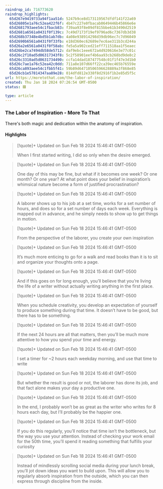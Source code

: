 ```yaml
---
raindrop_id: 716773620
raindrop_highlights:
  65d267e9419733a94f1aa51d: 5247b9ce8d173119567dfdf141f22a69
  65d26805e1a76c52ea422f6f: 4b47c227e0fbacab0649446b45866e6e
  65d2681793aee54c1fbacb83: f39aa93f8e09df815bbe61b3490d2519
  65d2681a6561a0431f0f139c: 7c49d7173f19ef9796ad6c7367db3d38
  65d268b37348e4bd5b1ab7db: 4a08e938914298d39db96ec7c7d96049
  65d2690b6561a0431f0f33fb: e18d360ec62689e7ec6ae311b3cd244a
  65d26a2e6561a0431f0f58ab: fe5a5a902ced21eff711518aa1f5eaec
  65d26be2ca7494db58de5712: daf9ebc1eee672a4d920616e3e77c01c
  65d26c2f10ad5d06317343f8: 5c2f58901eef4b6aa93cb268bd9de8c2
  65d26c3310ad5d0631734490: ccfa14dad187477548c01f1f47e3d1b0
  65d26c7ae1a76c52ea42c0dd: 711a8e107d66ff22ca39ec465b76559e
  65d26ca893aee54c1fbb5f41: 59b89d64710506596628889a3f868e85
  65d26cb1e57814347aa89e28: 014dfd812e338f8d2916f1b2e85d5f5c
url: https://moretothat.com/the-labor-of-inspiration/
created: Thu Jan 18 2024 07:26:54 GMT-0500
status: 🟥

type: article
---
```



### The Labor of Inspiration - More To That

There&#39;s both magic and dedication within the anatomy of inspiration.

#### Highlights

> [!quote]+ Updated on Sun Feb 18 2024 15:46:41 GMT-0500
>
> When I first started writing, I did so only when the desire emerged.

> [!quote]+ Updated on Sun Feb 18 2024 15:46:41 GMT-0500
>
> One day of this may be fine, but what if it becomes one week? Or one month? Or one year? At what point does your belief in inspiration’s whimsical nature become a form of justified procrastination?

> [!quote]+ Updated on Sun Feb 18 2024 15:46:41 GMT-0500
>
> A laborer shows up to his job at a set time, works for a set number of hours, and does so for a set number of days each week. Everything is mapped out in advance, and he simply needs to show up to get things in motion.

> [!quote]+ Updated on Sun Feb 18 2024 15:46:41 GMT-0500
>
> From the perspective of the laborer, you create your own inspiration

> [!quote]+ Updated on Sun Feb 18 2024 15:46:41 GMT-0500
>
> It’s much more enticing to go for a walk and read books than it is to sit and organize your thoughts onto a page.

> [!quote]+ Updated on Sun Feb 18 2024 15:46:41 GMT-0500
>
> And if this goes on for long enough, you’ll believe that you’re living the life of a writer without actually writing anything in the first place.

> [!quote]+ Updated on Sun Feb 18 2024 15:46:41 GMT-0500
>
> When you schedule creativity, you develop an expectation of yourself to produce something during that time. It doesn’t have to be good, but there has to be something.

> [!quote]+ Updated on Sun Feb 18 2024 15:46:41 GMT-0500
>
> If the next 24 hours are all that matters, then you’ll be much more attentive to how you spend your time and energy.

> [!quote]+ Updated on Sun Feb 18 2024 15:46:41 GMT-0500
>
> I set a timer for ~2 hours each weekday morning, and use that time to write

> [!quote]+ Updated on Sun Feb 18 2024 15:46:41 GMT-0500
>
> But whether the result is good or not, the laborer has done its job, and that fact alone makes your day a productive one.

> [!quote]+ Updated on Sun Feb 18 2024 15:46:41 GMT-0500
>
> In the end, I probably won’t be as great as the writer who writes for 8 hours each day, but I’ll probably be the happier one.

> [!quote]+ Updated on Sun Feb 18 2024 15:46:41 GMT-0500
>
> If you do this regularly, you’ll notice that time isn’t the bottleneck, but the way you use your attention. Instead of checking your work email for the 50th time, you’ll spend it reading something that fulfills your curiosity

> [!quote]+ Updated on Sun Feb 18 2024 15:46:41 GMT-0500
>
> Instead of mindlessly scrolling social media during your lunch break, you’ll jot down ideas you want to build upon. This will allow you to regularly absorb inspiration from the outside, which you can then express through discipline from the inside.
